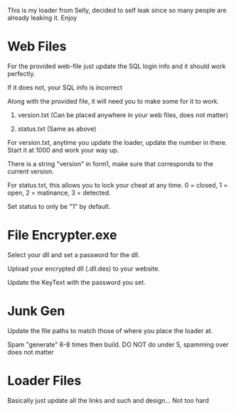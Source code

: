 This is my loader from Selly, decided to self leak since so many people are already leaking it. Enjoy

# Web Files
For the provided web-file just update the SQL login info and it should work perfectly.

If it does not, your SQL info is incorrect

Along with the provided file, it will need you to make some for it to work.

1. version.txt (Can be placed anywhere in your web files, does not matter)

2. status.txt (Same as above)

For version.txt, anytime you update the loader, update the number in there. Start it at 1000 and work your way up.

There is a string "version" in form1, make sure that corresponds to the current version.

For status.txt, this allows you to lock your cheat at any time. 0 = closed, 1 = open, 2 = matinance, 3 = detected.

Set status to only be "1" by default.

# File Encrypter.exe

Select your dll and set a password for the dll.

Upload your encrypted dll (.dll.des) to your website.

Update the KeyText with the password you set.

# Junk Gen

Update the file paths to match those of where you place the loader at.

Spam "generate" 6-8 times then build. DO NOT do under 5, spamming over does not matter

# Loader Files

Basically just update all the links and such and design... Not too hard

